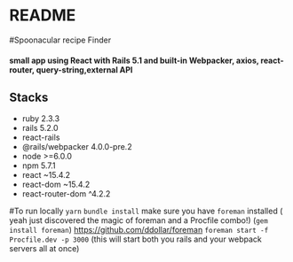 # README

#Spoonacular recipe Finder

#### small app using React with Rails 5.1 and built-in Webpacker, axios, react-router, query-string,external API

## Stacks

- ruby 2.3.3
- rails 5.2.0
- react-rails
- @rails/webpacker 4.0.0-pre.2
- node >=6.0.0
- npm 5.7.1
- react ~15.4.2
- react-dom ~15.4.2
- react-router-dom ^4.2.2


#To run locally
`yarn`
`bundle install`
make sure you have `foreman` installed
( yeah just discovered the magic of foreman and a Procfile combo!)
(`gem install foreman`) https://github.com/ddollar/foreman
`foreman start -f Procfile.dev -p 3000`
(this will start both you rails and your webpack servers all at once)
